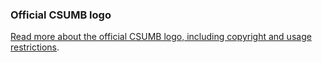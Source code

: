 ### Official CSUMB logo

[Read more about the official CSUMB logo, including copyright and usage restrictions](https://csumb.edu/affairs/logo-usage-requirements).
